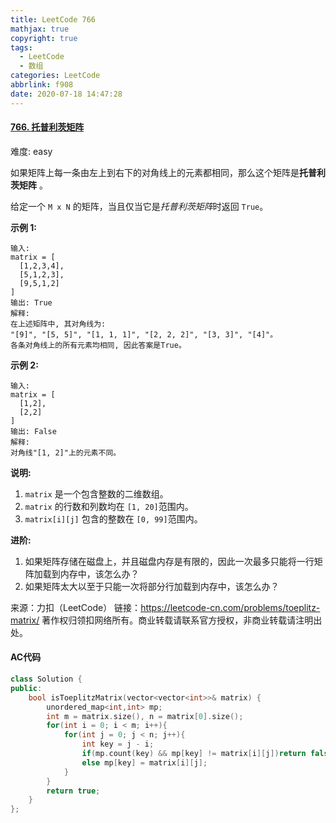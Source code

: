 ```yaml
---
title: LeetCode 766
mathjax: true
copyright: true
tags:
  - LeetCode
  - 数组
categories: LeetCode
abbrlink: f908
date: 2020-07-18 14:47:28
---
```


#### [766. 托普利茨矩阵](https://leetcode-cn.com/problems/toeplitz-matrix/)

难度: easy

如果矩阵上每一条由左上到右下的对角线上的元素都相同，那么这个矩阵是**托普利茨矩阵** 。

给定一个 `M x N` 的矩阵，当且仅当它是*托普利茨矩阵*时返回 `True`。

**示例 1:**

```
输入: 
matrix = [
  [1,2,3,4],
  [5,1,2,3],
  [9,5,1,2]
]
输出: True
解释:
在上述矩阵中, 其对角线为:
"[9]", "[5, 5]", "[1, 1, 1]", "[2, 2, 2]", "[3, 3]", "[4]"。
各条对角线上的所有元素均相同, 因此答案是True。
```

**示例 2:**

```
输入:
matrix = [
  [1,2],
  [2,2]
]
输出: False
解释: 
对角线"[1, 2]"上的元素不同。
```

**说明:**

1.  `matrix` 是一个包含整数的二维数组。
2. `matrix` 的行数和列数均在 `[1, 20]`范围内。
3. `matrix[i][j]` 包含的整数在 `[0, 99]`范围内。

**进阶:**

1. 如果矩阵存储在磁盘上，并且磁盘内存是有限的，因此一次最多只能将一行矩阵加载到内存中，该怎么办？
2. 如果矩阵太大以至于只能一次将部分行加载到内存中，该怎么办？

<!--more-->

来源：力扣（LeetCode）
链接：https://leetcode-cn.com/problems/toeplitz-matrix/
著作权归领扣网络所有。商业转载请联系官方授权，非商业转载请注明出处。

#### AC代码

```c++
class Solution {
public:
    bool isToeplitzMatrix(vector<vector<int>>& matrix) {
        unordered_map<int,int> mp;
        int m = matrix.size(), n = matrix[0].size();
        for(int i = 0; i < m; i++){
            for(int j = 0; j < n; j++){
                int key = j - i;
                if(mp.count(key) && mp[key] != matrix[i][j])return false;
                else mp[key] = matrix[i][j];
            }
        }
        return true;
    }
};
```

